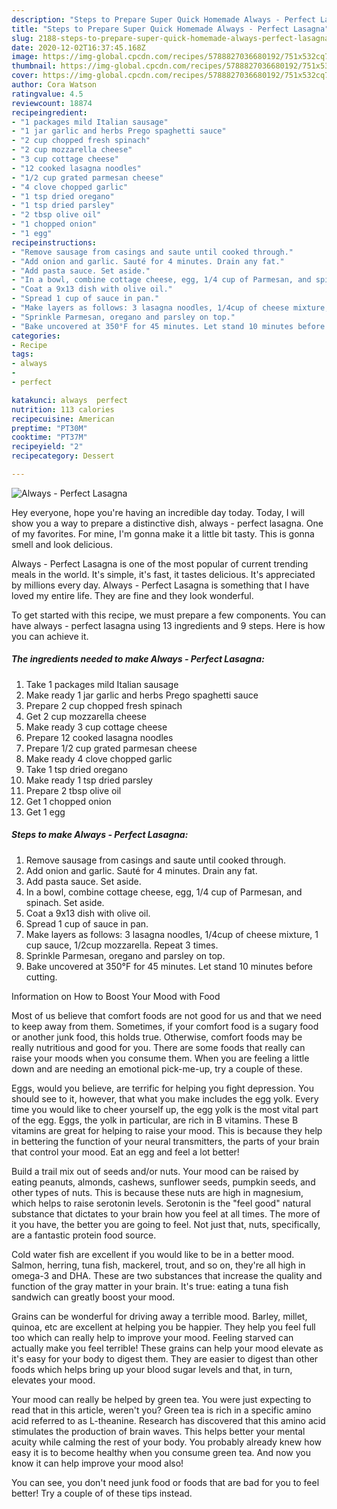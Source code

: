 ```yaml
---
description: "Steps to Prepare Super Quick Homemade Always - Perfect Lasagna"
title: "Steps to Prepare Super Quick Homemade Always - Perfect Lasagna"
slug: 2188-steps-to-prepare-super-quick-homemade-always-perfect-lasagna
date: 2020-12-02T16:37:45.168Z
image: https://img-global.cpcdn.com/recipes/5788827036680192/751x532cq70/always-perfect-lasagna-recipe-main-photo.jpg
thumbnail: https://img-global.cpcdn.com/recipes/5788827036680192/751x532cq70/always-perfect-lasagna-recipe-main-photo.jpg
cover: https://img-global.cpcdn.com/recipes/5788827036680192/751x532cq70/always-perfect-lasagna-recipe-main-photo.jpg
author: Cora Watson
ratingvalue: 4.5
reviewcount: 18874
recipeingredient:
- "1 packages mild Italian sausage"
- "1 jar garlic and herbs Prego spaghetti sauce"
- "2 cup chopped fresh spinach"
- "2 cup mozzarella cheese"
- "3 cup cottage cheese"
- "12 cooked lasagna noodles"
- "1/2 cup grated parmesan cheese"
- "4 clove chopped garlic"
- "1 tsp dried oregano"
- "1 tsp dried parsley"
- "2 tbsp olive oil"
- "1 chopped onion"
- "1 egg"
recipeinstructions:
- "Remove sausage from casings and saute until cooked through."
- "Add onion and garlic. Sauté for 4 minutes. Drain any fat."
- "Add pasta sauce. Set aside."
- "In a bowl, combine cottage cheese, egg, 1/4 cup of Parmesan, and spinach. Set aside."
- "Coat a 9x13 dish with olive oil."
- "Spread 1 cup of sauce in pan."
- "Make layers as follows: 3 lasagna noodles, 1/4cup of cheese mixture, 1 cup sauce, 1/2cup mozzarella. Repeat 3 times."
- "Sprinkle Parmesan, oregano and parsley on top."
- "Bake uncovered at 350°F for 45 minutes. Let stand 10 minutes before cutting."
categories:
- Recipe
tags:
- always
- 
- perfect

katakunci: always  perfect 
nutrition: 113 calories
recipecuisine: American
preptime: "PT30M"
cooktime: "PT37M"
recipeyield: "2"
recipecategory: Dessert

---
```



![Always - Perfect Lasagna](https://img-global.cpcdn.com/recipes/5788827036680192/751x532cq70/always-perfect-lasagna-recipe-main-photo.jpg)

Hey everyone, hope you're having an incredible day today. Today, I will show you a way to prepare a distinctive dish, always - perfect lasagna. One of my favorites. For mine, I'm gonna make it a little bit tasty. This is gonna smell and look delicious.



Always - Perfect Lasagna is one of the most popular of current trending meals in the world. It's simple, it's fast, it tastes delicious. It's appreciated by millions every day. Always - Perfect Lasagna is something that I have loved my entire life. They are fine and they look wonderful.


To get started with this recipe, we must prepare a few components. You can have always - perfect lasagna using 13 ingredients and 9 steps. Here is how you can achieve it.

<!--inarticleads1-->

##### The ingredients needed to make Always - Perfect Lasagna:

1. Take 1 packages mild Italian sausage
1. Make ready 1 jar garlic and herbs Prego spaghetti sauce
1. Prepare 2 cup chopped fresh spinach
1. Get 2 cup mozzarella cheese
1. Make ready 3 cup cottage cheese
1. Prepare 12 cooked lasagna noodles
1. Prepare 1/2 cup grated parmesan cheese
1. Make ready 4 clove chopped garlic
1. Take 1 tsp dried oregano
1. Make ready 1 tsp dried parsley
1. Prepare 2 tbsp olive oil
1. Get 1 chopped onion
1. Get 1 egg




<!--inarticleads2-->

##### Steps to make Always - Perfect Lasagna:

1. Remove sausage from casings and saute until cooked through.
1. Add onion and garlic. Sauté for 4 minutes. Drain any fat.
1. Add pasta sauce. Set aside.
1. In a bowl, combine cottage cheese, egg, 1/4 cup of Parmesan, and spinach. Set aside.
1. Coat a 9x13 dish with olive oil.
1. Spread 1 cup of sauce in pan.
1. Make layers as follows: 3 lasagna noodles, 1/4cup of cheese mixture, 1 cup sauce, 1/2cup mozzarella. Repeat 3 times.
1. Sprinkle Parmesan, oregano and parsley on top.
1. Bake uncovered at 350°F for 45 minutes. Let stand 10 minutes before cutting.




Information on How to Boost Your Mood with Food


Most of us believe that comfort foods are not good for us and that we need to keep away from them. Sometimes, if your comfort food is a sugary food or another junk food, this holds true. Otherwise, comfort foods may be really nutritious and good for you. There are some foods that really can raise your moods when you consume them. When you are feeling a little down and are needing an emotional pick-me-up, try a couple of these.

Eggs, would you believe, are terrific for helping you fight depression. You should see to it, however, that what you make includes the egg yolk. Every time you would like to cheer yourself up, the egg yolk is the most vital part of the egg. Eggs, the yolk in particular, are rich in B vitamins. These B vitamins are great for helping to raise your mood. This is because they help in bettering the function of your neural transmitters, the parts of your brain that control your mood. Eat an egg and feel a lot better!

Build a trail mix out of seeds and/or nuts. Your mood can be raised by eating peanuts, almonds, cashews, sunflower seeds, pumpkin seeds, and other types of nuts. This is because these nuts are high in magnesium, which helps to raise serotonin levels. Serotonin is the "feel good" natural substance that dictates to your brain how you feel at all times. The more of it you have, the better you are going to feel. Not just that, nuts, specifically, are a fantastic protein food source.

Cold water fish are excellent if you would like to be in a better mood. Salmon, herring, tuna fish, mackerel, trout, and so on, they're all high in omega-3 and DHA. These are two substances that increase the quality and function of the gray matter in your brain. It's true: eating a tuna fish sandwich can greatly boost your mood. 

Grains can be wonderful for driving away a terrible mood. Barley, millet, quinoa, etc are excellent at helping you be happier. They help you feel full too which can really help to improve your mood. Feeling starved can actually make you feel terrible! These grains can help your mood elevate as it's easy for your body to digest them. They are easier to digest than other foods which helps bring up your blood sugar levels and that, in turn, elevates your mood.

Your mood can really be helped by green tea. You were just expecting to read that in this article, weren't you? Green tea is rich in a specific amino acid referred to as L-theanine. Research has discovered that this amino acid stimulates the production of brain waves. This helps better your mental acuity while calming the rest of your body. You probably already knew how easy it is to become healthy when you consume green tea. And now you know it can help improve your mood also!

You can see, you don't need junk food or foods that are bad for you to feel better! Try  a  couple of  of  these  tips  instead.

